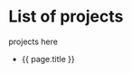 # List of projects

projects here

<ul>
  <li v-for="page in $site.pages">
    <router-link :to="page.path">{{ page.title }}</router-link>
  </li>
</ul>
